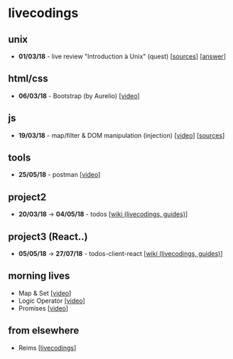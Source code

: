 # livecodings

## unix
- **01/03/18** - live review "Introduction à Unix" (quest)
[[sources](https://github.com/wildcodeschoolparis/livecodings/blob/master/unix/investigation)]
[[answer](https://github.com/wildcodeschoolparis/livecodings/blob/master/unix/investigation/history.sh)]

## html/css
- **06/03/18** - Bootstrap (by Aurelio) [[video](https://youtu.be/fjqQAIrEgyE)]

## js
- **19/03/18** - map/filter & DOM manipulation (injection) [[video](https://www.youtube.com/watch?v=Ay8kwlyXxw4)] [[sources](https://github.com/wildcodeschoolparis/livecoding-map_filter_dom)]

## tools
- **25/05/18** - postman [[video](https://www.youtube.com/watch?v=g3bkpK-v3K4)]

## project2
- **20/03/18** -> **04/05/18** - todos [[wiki (livecodings, guides)](https://github.com/akabab/todos/wiki)]

## project3 (React..)
- **05/05/18** -> **27/07/18** - todos-client-react [[wiki (livecodings, guides)](https://github.com/akabab/todos-client-react/wiki)]

## morning lives
- Map & Set [[video](https://www.youtube.com/watch?v=MgRLTtPJsKs)]
- Logic Operator [[video](https://www.youtube.com/watch?v=4PJr3tI4zow)]
- Promises [[video](https://www.youtube.com/watch?v=GOdrJ_xOaL8)]

## from elsewhere
- Reims [[livecodings](https://www.youtube.com/playlist?list=PLVBvhDBS_eGXMpYPYr-E-s22ZDZkjJc_Z)]
